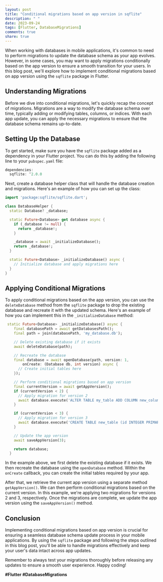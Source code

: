 ```yaml
---
layout: post
title: "Conditional migrations based on app version in sqflite"
description: " "
date: 2023-09-24
tags: [Flutter, DatabaseMigrations]
comments: true
share: true
---
```


When working with databases in mobile applications, it's common to need to perform migrations to update the database schema as your app evolves. However, in some cases, you may want to apply migrations conditionally based on the app version to ensure a smooth transition for your users. In this blog post, we'll explore how to implement conditional migrations based on app version using the `sqflite` package in Flutter.

## Understanding Migrations

Before we dive into conditional migrations, let's quickly recap the concept of migrations. Migrations are a way to modify the database schema over time, typically adding or modifying tables, columns, or indices. With each app update, you can apply the necessary migrations to ensure that the database schema remains up-to-date.

## Setting Up the Database

To get started, make sure you have the `sqflite` package added as a dependency in your Flutter project. You can do this by adding the following line to your `pubspec.yaml` file:

```dart
dependencies:
  sqflite: ^2.0.0
```

Next, create a database helper class that will handle the database creation and migrations. Here's an example of how you can set up the class:

```dart
import 'package:sqflite/sqflite.dart';

class DatabaseHelper {
  static Database? _database;

  static Future<Database> get database async {
    if (_database != null) {
      return _database!;
    }

    _database = await _initializeDatabase();
    return _database!;
  }

  static Future<Database> _initializeDatabase() async {
    // Initialize database and apply migrations here
  }
}
```

## Applying Conditional Migrations

To apply conditional migrations based on the app version, you can use the `deleteDatabase` method from the `sqflite` package to drop the existing database and recreate it with the updated schema. Here's an example of how you can implement this in the `_initializeDatabase` method:

```dart
 static Future<Database> _initializeDatabase() async {
    final databasePath = await getDatabasesPath();
    final path = join(databasePath, 'my_database.db');

    // Delete existing database if it exists
    await deleteDatabase(path);

    // Recreate the database
    final database = await openDatabase(path, version: 1,
        onCreate: (Database db, int version) async {
      // Create initial tables here
    });

    // Perform conditional migrations based on app version
    final currentVersion = await getAppVersion();
    if (currentVersion < 2) {
      // Apply migration for version 2
      await database.execute('ALTER TABLE my_table ADD COLUMN new_column TEXT');
    }

    if (currentVersion < 3) {
      // Apply migration for version 3
      await database.execute('CREATE TABLE new_table (id INTEGER PRIMARY KEY, name TEXT)');
    }

    // Update the app version
    await saveAppVersion(3);

    return database;
  }
```

In the example above, we first delete the existing database if it exists. We then recreate the database using the `openDatabase` method. Within the `onCreate` callback, you can create the initial tables required by your app.

After that, we retrieve the current app version using a separate method `getAppVersion()`. We can then perform conditional migrations based on the current version. In this example, we're applying two migrations for versions 2 and 3, respectively. Once the migrations are complete, we update the app version using the `saveAppVersion()` method.

## Conclusion

Implementing conditional migrations based on app version is crucial for ensuring a seamless database schema update process in your mobile applications. By using the `sqflite` package and following the steps outlined in this blog post, you'll be able to handle migrations effectively and keep your user's data intact across app updates.

Remember to always test your migrations thoroughly before releasing any updates to ensure a smooth user experience. Happy coding!

**#Flutter #DatabaseMigrations**